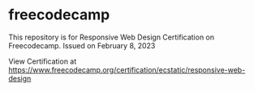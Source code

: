 # freecodecamp
This repository is for Responsive Web Design Certification on Freecodecamp.
Issued on February 8, 2023

View Certification at
https://www.freecodecamp.org/certification/ecstatic/responsive-web-design

